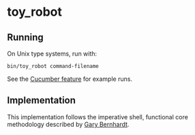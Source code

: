 # toy_robot

## Running

On Unix type systems, run with:

    bin/toy_robot command-filename


See the [Cucumber feature](https://github.com/ritchiey/toy_robot/blob/master/features/toy_robot.feature) for example runs.

## Implementation

This implementation follows the imperative shell, functional core methodology described by [Gary Bernhardt](https://www.destroyallsoftware.com/talks/boundaries).
